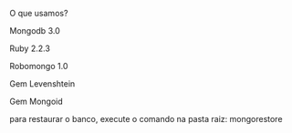 O que usamos?

Mongodb 3.0

Ruby 2.2.3

Robomongo 1.0

Gem Levenshtein

Gem Mongoid

para restaurar o banco, execute o comando na pasta raiz:
	mongorestore